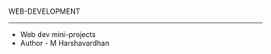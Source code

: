 <br> WEB-DEVELOPMENT
<hr>
<ul>
  <li>Web dev mini-projects</li>
 <li> Author - M Harshavardhan </li>
</ul>
